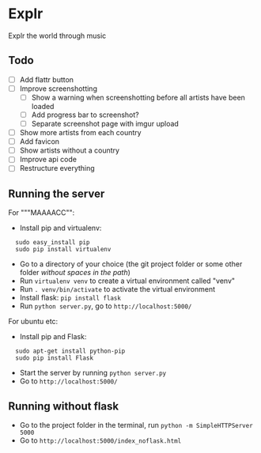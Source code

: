 Explr
=====

Explr the world through music

Todo
-----
- [ ] Add flattr button
- [ ] Improve screenshotting
  - [ ] Show a warning when screenshotting before all artists have been loaded
  - [ ] Add progress bar to screenshot?
  - [ ] Separate screenshot page with imgur upload
- [ ] Show more artists from each country
- [ ] Add favicon
- [ ] Show artists without a country
- [ ] Improve api code
- [ ] Restructure everything

Running the server
-----

For """MAAAACC"":
- Install pip and virtualenv:
```
  sudo easy_install pip
  sudo pip install virtualenv
```
- Go to a directory of your choice (the git project folder or some other folder _without spaces in the path_)
- Run ```virtualenv venv``` to create a virtual environment called "venv"
- Run ```. venv/bin/activate``` to activate the virtual environment
- Install flask: ```pip install flask```
- Run ```python server.py```, go to ```http://localhost:5000/``` 


For ubuntu etc:
- Install pip and Flask:
```
  sudo apt-get install python-pip
  sudo pip install Flask
```
- Start the server by running ```python server.py```
- Go to ```http://localhost:5000/``` 

Running without flask
-----

- Go to the project folder in the terminal, run ```python -m SimpleHTTPServer 5000```
- Go to ```http://localhost:5000/index_noflask.html``` 
